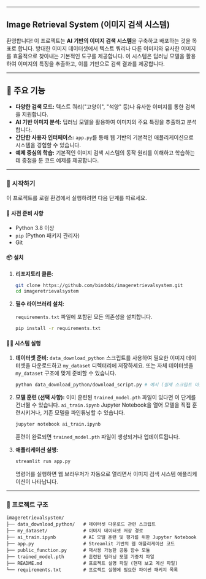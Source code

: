 -----

## Image Retrieval System (이미지 검색 시스템)

환영합니다\! 이 프로젝트는 **AI 기반의 이미지 검색 시스템**을 구축하고 배포하는 것을 목표로 합니다. 방대한 이미지 데이터셋에서 텍스트 쿼리나 다른 이미지와 유사한 이미지를 효율적으로 찾아내는 기본적인 도구를 제공합니다. 이 시스템은 딥러닝 모델을 활용하여 이미지의 특징을 추출하고, 이를 기반으로 검색 결과를 제공합니다.

---
## 🌟 주요 기능

* **다양한 검색 모드:** 텍스트 쿼리("고양이", "석양" 등)나 유사한 이미지를 통한 검색을 지원합니다.
* **AI 기반 이미지 분석:** 딥러닝 모델을 활용하여 이미지의 주요 특징을 추출하고 분석합니다.
* **간단한 사용자 인터페이스:** `app.py`를 통해 웹 기반의 기본적인 애플리케이션으로 시스템을 경험할 수 있습니다.
* **예제 중심의 학습:** 기본적인 이미지 검색 시스템의 동작 원리를 이해하고 학습하는 데 중점을 둔 코드 예제를 제공합니다.

---

### 🚀 시작하기

이 프로젝트를 로컬 환경에서 실행하려면 다음 단계를 따르세요.

#### 📝 사전 준비 사항

  * Python 3.8 이상
  * `pip` (Python 패키지 관리자)
  * Git

#### 📦 설치

1.  **리포지토리 클론:**

    ```bash
    git clone https://github.com/bindobi/imageretrievalsystem.git
    cd imageretrievalsystem
    ```

2.  **필수 라이브러리 설치:**

    `requirements.txt` 파일에 포함된 모든 의존성을 설치합니다.

    ```bash
    pip install -r requirements.txt
    ```

#### 🏃‍♂️ 시스템 실행

1.  **데이터셋 준비:** `data_download_python` 스크립트를 사용하여 필요한 이미지 데이터셋을 다운로드하고 `my_dataset` 디렉터리에 저장하세요. 또는 자체 데이터셋을 `my_dataset` 구조에 맞게 준비할 수 있습니다.

    ```bash
    python data_download_python/download_script.py # 예시 (실제 스크립트 이름 확인 필요)
    ```

2.  **모델 훈련 (선택 사항):** 이미 훈련된 `trained_model.pth` 파일이 있다면 이 단계를 건너뛸 수 있습니다. `ai_train.ipynb` Jupyter Notebook을 열어 모델을 직접 훈련시키거나, 기존 모델을 파인튜닝할 수 있습니다.

    ```bash
    jupyter notebook ai_train.ipynb
    ```

    훈련이 완료되면 `trained_model.pth` 파일이 생성되거나 업데이트됩니다.

3.  **애플리케이션 실행:**

    ```bash
    streamlit run app.py
    ```

    명령어를 실행하면 웹 브라우저가 자동으로 열리면서 이미지 검색 시스템 애플리케이션이 나타납니다.

-----

### 📁 프로젝트 구조

```
imageretrievalsystem/
├── data_download_python/   # 데이터셋 다운로드 관련 스크립트
├── my_dataset/             # 이미지 데이터셋 저장 경로
├── ai_train.ipynb          # AI 모델 훈련 및 평가를 위한 Jupyter Notebook
├── app.py                  # Streamlit 기반의 웹 애플리케이션 코드
├── public_function.py      # 재사용 가능한 공통 함수 모듈
├── trained_model.pth       # 훈련된 딥러닝 모델 가중치 파일
├── README.md               # 프로젝트 설명 파일 (현재 보고 계신 파일)
└── requirements.txt        # 프로젝트 실행에 필요한 파이썬 패키지 목록
```
